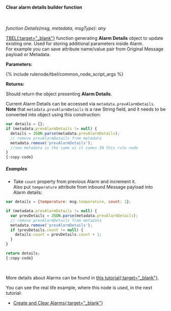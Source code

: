 #### Clear alarm details builder function

<div class="divider"></div>
<br/>

*function Details(msg, metadata, msgType): any*

[TBEL{:target="_blank"}](${siteBaseUrl}/docs${docPlatformPrefix}/user-guide/tbel/) function generating **Alarm Details** object to update existing one. Used for storing additional parameters inside Alarm.<br>
For example you can save attribute name/value pair from Original Message payload or Metadata.

**Parameters:**

{% include rulenode/tbel/common_node_script_args %}

**Returns:**

Should return the object presenting **Alarm Details**.

Current Alarm Details can be accessed via `metadata.prevAlarmDetails`.<br>
**Note** that `metadata.prevAlarmDetails` is a raw String field, and it needs to be converted into object using this construction:

```javascript
var details = {};
if (metadata.prevAlarmDetails != null) {
  details = JSON.parse(metadata.prevAlarmDetails);
  // remove prevAlarmDetails from metadata
  metadata.remove('prevAlarmDetails');
  //now metadata is the same as it comes IN this rule node
}
{:copy-code}
```

<div class="divider"></div>

##### Examples

<ul>
<li>
Take <code>count</code> property from previous Alarm and increment it.<br>
Also put <code>temperature</code> attribute from inbound Message payload into Alarm details:
</li>
</ul>

```javascript
var details = {temperature: msg.temperature, count: 1};

if (metadata.prevAlarmDetails != null) {
  var prevDetails = JSON.parse(metadata.prevAlarmDetails);
  // remove prevAlarmDetails from metadata
  metadata.remove('prevAlarmDetails');
  if (prevDetails.count != null) {
    details.count = prevDetails.count + 1;
  }
}

return details;
{:copy-code}
```

<br>

More details about Alarms can be found in [this tutorial{:target="_blank"}](${siteBaseUrl}/docs${docPlatformPrefix}/user-guide/alarms/).

You can see the real life example, where this node is used, in the next tutorial:

- [Create and Clear Alarms{:target="_blank"}](${siteBaseUrl}/docs${docPlatformPrefix}/user-guide/rule-engine-2-0/tutorials/create-clear-alarms/)

<br>
<br>
